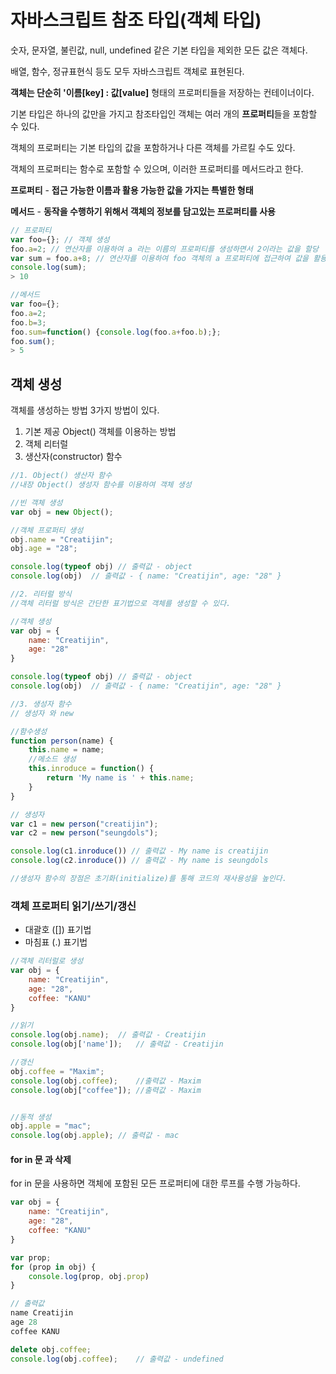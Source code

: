 # 자바스크립트 참조 타입(객체 타입)

숫자, 문자열, 불린값, null, undefined 같은 기본 타입을 제외한 모든 값은 객체다.

배열, 함수, 정규표현식 등도 모두 자바스크립트 객체로 표현된다.

**객체는 단순히 '이름[key] : 값[value]** 형태의 프로퍼티들을 저장하는 컨테이너이다.



기본 타입은 하나의 값만을 가지고 참조타입인 객체는 여러 개의 **프로퍼티**들을 포함할 수 있다.

객체의 프로퍼티는 기본 타입의 값을 포함하거나 다른 객체를 가르킬 수도 있다.

객체의 프로퍼티는 함수로 포함할 수 있으며, 이러한 프로퍼티를 메서드라고 한다.



**프로퍼티** - **접근 가능한 이름과 활용 가능한 값을 가지는 특별한 형태**

**메서드** - **동작을 수행하기 위해서 객체의 정보를 담고있는 프로퍼티를 사용**

~~~~javascript
// 프로퍼티
var foo={}; // 객체 생성
foo.a=2; // 연산자를 이용하여 a 라는 이름의 프로퍼티를 생성하면서 2이라는 값을 할당
var sum = foo.a+8; // 연산자를 이용하여 foo 객체의 a 프로퍼티에 접근하여 값을 활용가능하다.
console.log(sum);
> 10

//메서드
var foo={};
foo.a=2;
foo.b=3;
foo.sum=function() {console.log(foo.a+foo.b);};
foo.sum();
> 5
~~~~



## 객체 생성

객체를 생성하는 방법 3가지 방법이 있다.

1. 기본 제공 Object() 객체를 이용하는 방법
2. 객체 리터럴
3. 생산자(constructor) 함수

~~~javascript
//1. Object() 생산자 함수
//내장 Object() 생성자 함수를 이용하여 객체 생성

//빈 객체 생성
var obj = new Object();

//객체 프로퍼티 생성
obj.name = "Creatijin";
obj.age = "28";

console.log(typeof obj) // 출력값 - object
console.log(obj)  // 출력값 - { name: "Creatijin", age: "28" }
~~~

~~~javascript
//2. 리터럴 방식
//객체 리터럴 방식은 간단한 표기법으로 객체를 생성할 수 있다.

//객체 생성
var obj = {
    name: "Creatijin",
    age: "28"
}

console.log(typeof obj) // 출력값 - object
console.log(obj)  // 출력값 - { name: "Creatijin", age: "28" }
~~~

~~~javascript
//3. 생성자 함수
// 생성자 와 new 

//함수생성
function person(name) {
    this.name = name;
    //메소드 생성
	this.inroduce = function() {
		return 'My name is ' + this.name;
	}
}

// 생성자 
var c1 = new person("creatijin");
var c2 = new person("seungdols");

console.log(c1.inroduce()) // 출력값 - My name is creatijin
console.log(c2.inroduce()) // 출력값 - My name is seungdols

//생성자 함수의 장점은 초기화(initialize)를 통해 코드의 재사용성을 높인다.
~~~



### 객체 프로퍼티 읽기/쓰기/갱신

- 대괄호 ([]) 표기법
- 마침표 (.) 표기법

~~~javascript
//객체 리터럴로 생성
var obj = {
    name: "Creatijin",
    age: "28",
    coffee: "KANU"
}

//읽기
console.log(obj.name);	// 출력값 - Creatijin
console.log(obj['name']);	// 출력값 - Creatijin

//갱신
obj.coffee = "Maxim";
console.log(obj.coffee);	//출력값 - Maxim
console.log(obj["coffee"]);	//출력값 - Maxim


//동적 생성
obj.apple = "mac";
console.log(obj.apple);	// 출력값 - mac
~~~



#### for in 문 과 삭제

for in 문을 사용하면 객체에 포함된 모든 프로퍼티에 대한 루프를 수행 가능하다.

~~~javascript
var obj = {
    name: "Creatijin",
    age: "28",
    coffee: "KANU"
}

var prop;
for (prop in obj) {
    console.log(prop, obj.prop)
}

// 출력값
name Creatijin
age 28
coffee KANU

delete obj.coffee;
console.log(obj.coffee);	// 출력값 - undefined
~~~



